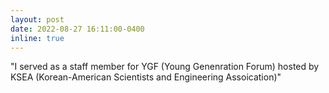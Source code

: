 ```yaml
---
layout: post
date: 2022-08-27 16:11:00-0400
inline: true
---
```


"I served as a staff member for YGF (Young Genenration Forum) hosted by KSEA (Korean-American Scientists and Engineering Assoication)"
